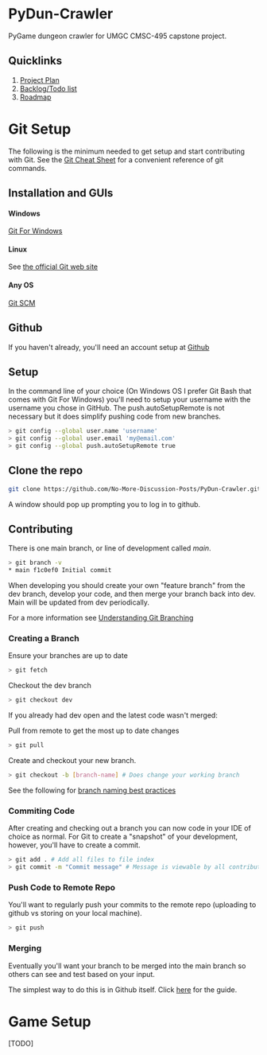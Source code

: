 # PyDun-Crawler
PyGame dungeon crawler for UMGC CMSC-495 capstone project.

## Quicklinks
1. [Project Plan](docs/ProjectPlan.md)
2. [Backlog/Todo list](https://github.com/orgs/No-More-Discussion-Posts/projects/1/views/1)
3. [Roadmap](https://github.com/orgs/No-More-Discussion-Posts/projects/1/views/4)


# Git Setup
The following is the minimum needed to get setup and start contributing with Git. See the [Git Cheat Sheet](https://education.github.com/git-cheat-sheet-education.pdf) for a convenient reference of git commands.

## Installation and GUIs
#### Windows
[Git For Windows](https://gitforwindows.org/)
#### Linux
See [the official Git web site](https://git-scm.com/download/linux)
#### Any OS
[Git SCM](https://git-scm.com/downloads)

## Github
 If you haven't already, you'll need an account setup at [Github](https://github.com/)

## Setup
In the command line of your choice (On Windows OS I prefer Git Bash that comes with Git For Windows) you'll need to setup your username with the username you chose in GitHub. The push.autoSetupRemote is not necessary but it does simplify pushing code from new branches.

```bash
> git config --global user.name 'username'
> git config --global user.email 'my@email.com'
> git config --global push.autoSetupRemote true
```
## Clone the repo
```bash
git clone https://github.com/No-More-Discussion-Posts/PyDun-Crawler.git
```

 A window should pop up prompting you to log in to github.


## Contributing
There is one main branch, or line of development called *main*.
```bash
> git branch -v
* main f1c0ef0 Initial commit
```
When developing you should create your own "feature branch" from the dev branch, develop your code, and then merge your branch back into dev. Main will be updated from dev periodically.

For a more information see [Understanding Git Branching](https://medium.com/@jacoblogan98/understanding-git-branching-5d01f3dda541)

### Creating a Branch
Ensure your branches are up to date
```bash
> git fetch
```
Checkout the dev branch
```bash
> git checkout dev
```

If you already had dev open and the latest code wasn't merged:

Pull from remote to get the most up to date changes
```bash
> git pull
```
Create and checkout your new branch.
```bash
> git checkout -b [branch-name] # Does change your working branch
```
See the following for [branch naming best practices](https://graphite.dev/guides/git-branch-naming-conventions)

### Commiting Code
After creating and checking out a branch you can now code in your IDE of choice as normal. For Git to create a "snapshot" of your development, however, you'll have to create a commit.

```bash
> git add . # Add all files to file index
> git commit -m "Commit message" # Message is viewable by all contributors and helps document what has been changed
```

### Push Code to Remote Repo
You'll want to regularly push your commits to the remote repo (uploading to github vs storing on your local machine).
```bash
> git push
```

### Merging
Eventually you'll want your branch to be merged into the main branch so others can see and test based on your input.

The simplest way to do this is in Github itself. Click [here](https://docs.github.com/en/pull-requests/collaborating-with-pull-requests/proposing-changes-to-your-work-with-pull-requests/creating-a-pull-request) for the guide.

# Game Setup
[TODO]